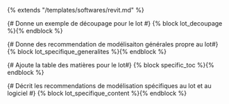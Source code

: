 {% extends "/templates/softwares/revit.md" %}

{# Donne un exemple de découpage pour le lot #}
{% block lot_decoupage %}{% endblock %}

{# Donne des recommendation de modélisaiton générales propre au lot#}
{% block lot_specifique_generalites %}{% endblock %}

{# Ajoute la table des matières pour le lot#}
{% block specific_toc %}{% endblock %}

{# Décrit les recommendations de modélisation spécifiques au lot et au logiciel #}
{% block lot_specifique_content %}{% endblock %}
